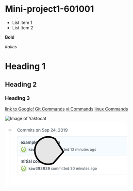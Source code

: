 # Mini-project1-601001

* List item 1
* List Item 2

**Bold**

*italics*

# Heading 1
## Heading 2
### Heading 3

[link to Google!](http://google.com)
[Git Commands](/gitcommands.md)
[vi Commands](/vicommands.md)
[linux Commands](/linuxcommands.md)

![Image of Yaktocat](https://octodex.github.com/images/yaktocat.png)
![Commit Screenshot](/images/commit-screen.png)
